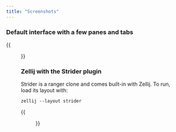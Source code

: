 ```yaml
---
title: "Screenshots"
---
```


### Default interface with a few panes and tabs

{{<figure src="/img/beta-post-preview.png" class="center">}}

### Zellij with the Strider plugin
Strider is a ranger clone and comes built-in with Zellij. To run, load its layout with:

 `zellij --layout strider`

{{<figure src="/img/screenshots-strider.gif" class="center">}}
